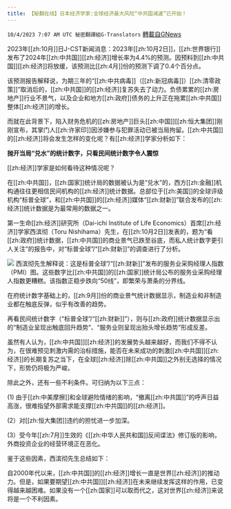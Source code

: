 ```yaml
---
title: 【秘翻在线】日本经济学家:全球经济最大风险“中共国减速”已开始！
---
```

`10/4/2023 7:07 AM UTC 秘密翻譯組G-Translators` [轉載自GNews](https://gnews.org/articles/1779521)

2023年[[zh:10月]]日J-CST新闻消息：2023年[[zh:10月2日]]，[[zh:世界银行]]发布了2024年[[zh:中共国]][[zh:经济]]增长率为4.4%的预测。因预料到[[zh:中共国]][[zh:经济]]将放缓，该预测比[[zh:4月]]份的预测下调了0.4个百分点。

该预测报告解释说，为期三年的“[[zh:中共病毒]]（[[zh:新冠病毒]]）[[zh:清零政策]]”取消后的，[[zh:中共国]]的[[zh:经济]]复苏失去了动力。负债累累的[[zh:房地产]]行业不景气，以及企业和地方[[zh:政府]]债务的上升正在拖累[[zh:中共国]]整体[[zh:经济]]的增长。

而就在此背景下，陷入财务危机的[[zh:房地产]]巨头[[zh:中国]][[zh:恒大集团]]刚刚宣布，其掌门人[[zh:许家印]]因涉嫌参与犯罪活动已被当局拘留。[[zh:中共国]]的[[zh:经济]]将会发生怎样的变化呢？有[[zh:经济]]学家分析如下：

**抛开当局“兑水”的统计数字，只看民间统计数字令人震惊**

[[zh:经济]]学家是如何看待这种情况呢？

在[[zh:中共国]]，[[zh:国家]]统计局的数据被认为是“兑水”的，西方[[zh:金融]]机构通往往更相信民间机构的[[zh:经济]]统计数据。总部位于[[zh:美国]]的全球评级机构“标普全球”，和[[zh:中共国]]的[[zh:经济]]媒体“[[zh:财新]]”联合发布的[[zh:经济]]统计数据是为最常用的数据之一。

第一生命[[zh:经济]]研究所（Dai-ichi Institute of Life Economics）首席[[zh:经济]]学家西滨彻（Toru Nishihama）先生，在[[zh:10月2日]]发表的，题为“看[[zh:政府]]统计数据，[[zh:中共国]]的商业景气已跌至谷底，而私人统计数字更引人关注”的报告中，对“标普全球”/“[[zh:财新]]”的调查进行了分析。

![](https://i.imgur.com/lZdpPSP.png)
西滨彻先生解释说：这是标普全球”/“[[zh:财新]]”发布的服务业采购经理人指数（PMI）图。这些数字比[[zh:中共国]]的[[zh:国家]]统计局公布的服务业采购经理人指数更糟糕。该指数正稳步跌向“50线”，即繁荣与萧条的分界线。

在府统计数字基础上的，[[zh:9月]]份的商业景气统计数据显示，制造业和非制造业都在触底反弹，似乎有改善的趋势。

再看民间统计数字（“标普全球”/“[[zh:财新]]”），则与[[zh:政府]]统计数据显示出的“制造业呈现出触底回升趋势”、“服务业则呈现出抬头增长趋势”形成反差。

虽然有人认为，[[zh:中共国]][[zh:经济]]的发展势头越来越好，而我们不得不认为，在很难预见刺激内需的治标措施，能否在未来成功的刺激[[zh:中共国]][[zh:经济]]的长期复苏之当下，在全球[[zh:经济]]除[[zh:中共国]]之外别无选择的情况下，形势仍将极为严峻。

除此之外，还有一些不利条件。可归纳为以下三点：

(1) 由于[[zh:中美摩擦]]和全球避险情绪的影响，“撤离[[zh:中共国]]”的呼声日益高涨，很难指望外部需求能支撑[[zh:中共国]]的[[zh:经济]]。

(2）对[[zh:恒大集团]]违约的担忧进一步加深。

(3）受今年[[zh:7月]]生效的《[[zh:中华人民共和国]]反间谍法》修订版的影响，外商投资企业的经营环境正在恶化。

鉴于这些因素，西滨彻先生总结如下：

自2000年代以来，[[zh:中共国]]的[[zh:经济]]增长一直是世界[[zh:经济]]的推动力。但是，如果要期望[[zh:中共国]][[zh:经济]]在未来继续发挥这样的作用，已变得越来越困难。如果没有一个[[zh:国家]]可以取而代之，这对世界[[zh:经济]]来说将是一个不利因素。
